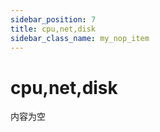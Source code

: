 ```yaml
---
sidebar_position: 7
title: cpu,net,disk
sidebar_class_name: my_nop_item
---
```


# cpu,net,disk

内容为空